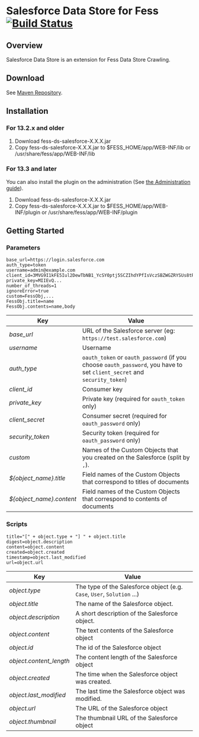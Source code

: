 Salesforce Data Store for Fess [![Build Status](https://travis-ci.org/codelibs/fess-ds-salesforce.svg?branch=master)](https://travis-ci.org/codelibs/fess-ds-salesforce)
==========================

## Overview

Salesforce Data Store is an extension for Fess Data Store Crawling.

## Download

See [Maven Repository](http://central.maven.org/maven2/org/codelibs/fess/fess-ds-salesforce/).

## Installation 
### For 13.2.x and older

1. Download fess-ds-salesforce-X.X.X.jar
2. Copy fess-ds-salesforce-X.X.X.jar to $FESS\_HOME/app/WEB-INF/lib or /usr/share/fess/app/WEB-INF/lib

### For 13.3 and later

You can also install the plugin on the administration (See [the Administration guide](https://fess.codelibs.org/13.3/admin/plugin-guide.html)).

1. Download fess-ds-salesforce-X.X.X.jar
2. Copy fess-ds-salesforce-X.X.X.jar to $FESS\_HOME/app/WEB-INF/plugin or /usr/share/fess/app/WEB-INF/plugin

## Getting Started

### Parameters

```
base_url=https://login.salesforce.com
auth_type=token
username=admin@example.com
client_id=3MVG9I1kFE5Iul2DewTbNB1_YcSY0ptj5SCZIhdYPfIsVczSBZWGZRYSUs8tRyRgDRucoa8IK_bEnAwRzgbSZ
private_key=MIIEvQ...
number_of_threads=1
ignoreError=true
custom=FessObj,...
FessObj.title=name
FessObj.contents=name,body
```

| Key | Value |
| --- | --- |
| *base_url* | URL of the Salesforce server (eg: `https://test.salesforce.com`) |
| *username* | Username |
| *auth_type* | `oauth_token` or `oauth_password` (if you choose `oauth_password`, you have to set `client_secret` and `security_token`) |
| *client_id* | Consumer key |
| *private_key* | Private key (required for `oauth_token` only) |
| *client_secret* | Consumer secret (required for `oauth_password` only) |
| *security_token* | Security token (required for `oauth_password` only) |
| *custom* | Names of the Custom Objects that you created on the Salesforce (split by `,`). |
| *${object_name}.title* | Field names of the Custom Objects that correspond to titles of documents |
| *${object_name}.content* | Field names of the Custom Objects that correspond to contents of documents |

### Scripts

```
title="[" + object.type + "] " + object.title
digest=object.description
content=object.content
created=object.created
timestamp=object.last_modified
url=object.url
```

| Key | Value |
| --- | --- |
| *object.type* |  The type of the Salesforce object (e.g. `Case`, `User`, `Solution` ...) |
| *object.title* | The name of the Salesforce object. |
| *object.description* | A short description of the Salesforce object. |
| *object.content* | The text contents of the Salesforce object |
| *object.id* | The id of the Salesforce object |
| *object.content_length* | The content length of the Salesforce object |
| *object.created* | The time when the Salesforce object was created. |
| *object.last_modified* | The last time the Salesforce object was modified. |
| *object.url* | The URL of the Salesforce object  |
| *object.thumbnail* | The thumbnail URL of the Salesforce object |
